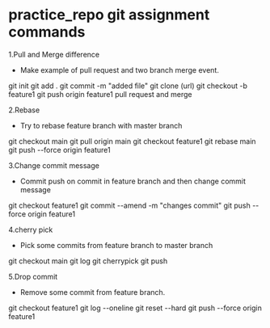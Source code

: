 # practice_repo git assignment commands
1.Pull and Merge difference

- Make example of pull request and two branch merge event.

git init
git add .
git commit -m "added file"
git clone (url)
git checkout -b feature1
git push origin feature1
pull request and merge

2.Rebase

- Try to rebase feature branch with master branch

git checkout main
git pull origin main
git checkout feature1
git rebase main
git push --force origin feature1

3.Change commit message

- Commit push on commit in feature branch and then change commit message


git checkout feature1
git commit --amend -m "changes commit"
git push --force origin feature1

4.cherry pick

- Pick some commits from feature branch to master branch

git checkout main
git log
git cherrypick <commit-hash>
git push
  
5.Drop commit

- Remove some commit from feature branch.
  
git checkout feature1
git log --oneline
git reset --hard<commit hash>
git push --force origin feature1

